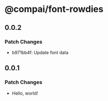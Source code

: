 # @compai/font-rowdies

## 0.0.2

### Patch Changes

- b971bb4f: Update font data

## 0.0.1

### Patch Changes

- Hello, world!
